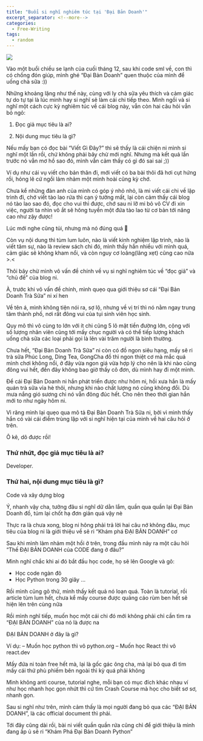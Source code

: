 ```yaml
---
title: "Buổi si nghĩ nghiêm túc tại 'Đại Bản Doanh'"
excerpt_separator: <!--more-->
categories:
  - Free-Writing
tags:
  - random
---
```


![](/assets/images/2020/01/2020-01-buoi-si-nghi-nghiem-tuc-tai-dai-ban-doanh.jpg)

Vào một buổi chiều se lạnh của cuối tháng 12, sau khi code sml về, con thì có chồng đón giúp, mình ghé “Đại Bản Doanh” quen thuộc của mình để uống chà sữa :))

Những khoảng lặng như thế này, cùng với ly chà sữa yêu thích và cảm giác tự do tự tại là lúc minh hay si nghĩ sẽ làm cái chi tiếp theo. Mình ngồi và si nghĩ một cách cực kỳ nghiêm túc về cái blog này, vẫn còn hai câu hỏi vẫn bỏ ngỏ:

1. Đọc giả mục tiêu là ai?

2. Nội dung mục tiêu là gì?

Nếu mấy bạn có đọc bài “Viết Gì Đây?” thì sẽ thấy là cái chiện ni mình si nghĩ một lần rồi, chứ không phải bây chừ mới nghĩ. Nhưng mà kết quả lần trước nó vẫn mơ hồ sao đó, mình vẫn cảm thấy có gì đó sai sai ;))

Ví dụ như cái vụ viết cho bản thân đi, mới viết có ba bài thôi đã hơi cụt hứng rồi, hỏng lẽ cứ ngồi lảm nhảm một mình hoài cũng kỳ chớ.

Chưa kể những đàn anh của mình có góp ý nhỏ nhỏ, là mi viết cái chi về lập trình đi, chớ viết tào lao rứa thì cạn ý tưởng mất, lại còn cảm thấy cái blog nó tào lao sao đó, đọc cho vui thì được, chớ sau ni lỡ mi bỏ vô CV đi xin việc, người ta nhìn vô ắt sẽ hông tuyển một đứa tào lao từ cơ bản tới nâng cao như zậy được!

Lúc mới nghe cũng tủi, nhưng mà nó đúng quá 🙁

Còn vụ nội dung thì tùm lum luôn, nào là viết kinh nghiệm lập trình, nào là viết tâm sự, nào là review sách chi đó, mình thấy hắn nhiều với mình quá, cảm giác sẽ không kham nổi, và còn nguy cơ loãng(lãng xẹt) cũng cao nữa >.<

Thôi bây chừ mình vô vấn đề chính về vụ si nghĩ nghiêm túc về “đọc giả” và “chủ đề” của blog ni.

À, trước khi vô vấn đề chính, mình quẹo qua giới thiệu sơ cái “Đại Bản Doanh Trà Sữa” ni xí hen

Về tên á, mình không tiện nói ra, sợ lộ, nhưng về vị trí thì nó nằm ngay trung tâm thành phố, nơi rất đông vui của tụi sinh viên học sinh.

Quy mô thì vô cùng to lớn với ít chi cũng 5 lô mặt tiền đường lớn, cộng với số lượng nhân viên cũng tới mấy chục người và có thể tiếp lượng khách uống chà sữa các loại phải gọi là lên vài trăm người là bình thường.

Chưa hết, “Đại Bản Doanh Trà Sữa” ni còn có đồ ngon siêu hạng, mấy sê ri trà sữa Phúc Long, Ding Tea, GongCha đồ thì ngon thiệt cơ mà mắc quá mình chơi không nổi, ở đây vừa ngon giá vừa hợp lý cho nên là khi nào cũng đông vui hết, đến đây không bao giờ thấy cô đơn, dù mình hay đi một mình.

Để cái Đại Bản Doanh ni hắn phát triển được như hôm ni, hồi xưa hắn là mấy quán trà sữa vỉa hè thôi, nhưng khi nào chất lượng nó cũng không đổi. Dù mưa nắng gió sương chi nó vẫn đông đúc hết. Cho nên theo thời gian hắn mới to như ngày hôm ni.

Vì răng mình lại quẹo qua mô tả Đại Bản Doanh Trà Sữa ni, bởi vì mình thấy hắn có vài cái điểm trùng lặp với si nghĩ hiện tại của mình về hai câu hỏi ở trên.

Ô kê, dô được rồi!

### Thứ nhứt, đọc giả mục tiêu là ai?
Developer.

### Thứ hai, nội dung mục tiêu là gì?
Code và xây dựng blog

Ý, nhanh vậy cha, tưởng đâu si nghĩ dữ dằn lắm, quần qua quần lại Đại Bản Doanh đồ, túm lại chốt hạ đơn giản quá vậy nè

Thực ra là chưa xong, blog ni hông phải trả lời hai câu nớ không đâu, mục tiêu của blog ni là giới thiệu về sê ri “Khám phá ĐẠI BẢN DOANH” cơ

Sau khi mình lảm nhảm một hồi ở trên, trong đầu mình nảy ra một câu hỏi “Thế ĐẠI BẢN DOANH của CODE đang ở đâu?”

Mình nghĩ chắc khi ai đó bắt đầu học code, họ sẽ lên Google và gõ:
- Học code ngàn đô
- Học Python trong 30 giây
…

Rồi mình cũng gõ thử, mình thấy kết quả nó loạn quá. Toàn là tutorial, rồi article tùm lum hết, chưa kể mấy course được quảng cáo rùm ben hết sẽ hiện lên trên cùng nữa

Rồi mình nghĩ tiếp, muốn học một cái chi đó mới không phải chỉ cần tìm ra “ĐẠI BẢN DOANH” của nó là được na

ĐẠI BẢN DOANH ở đây là gì?

Ví dụ:
– Muốn học python thì vô python.org
– Muốn học React thì vô react.dev

Mấy đứa ni toàn free hết mà, lại là gốc gác ông cha, mà lại bỏ qua đi tìm mấy cái thứ phù phiếm bên ngoài thì kỳ quá phải không

Mình không anti course, tutorial nghe, mỗi bạn có mục đích khác nhau ví như học nhanh học gọn nhứt thì cứ tìm Crash Course mà học cho biết sơ sơ, nhanh gọn.

Sau si nghĩ như trên, mình cảm thấy là mọi người đang bỏ qua các “ĐẠI BẢN DOANH”, là các official document thì phải.

Tới đây cũng dài rồi, bài ni viết quần quần rứa cũng chỉ để giới thiệu là mình đang ấp ủ sê ri “Khám Phá Đại Bản Doanh Python”
